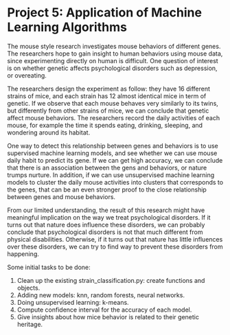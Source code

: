 Project 5: Application of Machine Learning Algorithms
===============================================
The mouse style research investigates mouse behaviors of different genes. The researchers hope to gain insight to human behaviors using mouse data, since experimenting directly on human is difficult. One question of interest is on whether genetic affects psychological disorders such as depression, or overeating. 

The researchers design the experiment as follow: they have 16 different strains of mice, and each strain has 12 almost identical mice in term of genetic. If we observe that each mouse behaves very similarly to its twins, but differently from other strains of mice, we can conclude that genetic affect mouse behaviors. The researchers record the daily activities of each mouse, for example the time it spends eating, drinking, sleeping, and wondering around its habitat. 

One way to detect this relationship between genes and behaviors is to use supervised machine learning models, and see whether we can use mouse daily habit to predict its gene. If we can get high accuracy, we can conclude that there is an association between the gens and behaviors, or nature trumps nurture. In addition, if we can use unsupervised machine learning models to cluster the daily mouse activities into clusters that corresponds to the genes, that can be an even stronger proof to the close relationship between genes and mouse behaviors. 

From our limited understanding, the result of this research might have meaningful implication on the way we treat psychological disorders. If it turns out that nature does influence these disorders, we can probably conclude that psychological disorders is not that much different from physical disabilities. Otherwise, if it turns out that nature has little influences over these disorders, we can try to find way to prevent these disorders from happening. 

Some initial tasks to be done: 

1. Clean up the existing strain_classification.py: create functions and objects.
2. Adding new models: knn, random forests, neural networks.
3. Doing unsupervised learning: k-means.
4. Compute confidence interval for the accuracy of each model.
5. Give insights about how mice behavior is related to their genetic heritage.
